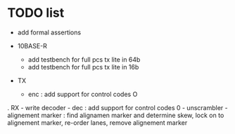 # TODO list

- add formal assertions

- 10BASE-R
    - add testbench for full pcs tx lite in 64b
    - add testbench for full pcs tx lite in 16b
- TX
    - enc : add support for control codes O

. RX 
    - write decoder
    - dec : add support for control codes 0
    - unscrambler
    - alignement marker : find alignamen marker and determine skew, lock on to alignement marker, re-order lanes, remove alignement marker


